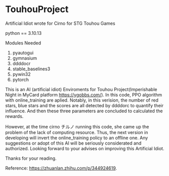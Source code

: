 # TouhouProject
Artificial Idiot wrote for Cirno for STG Touhou Games

python == 3.10.13

Modules Needed
1. pyautogui
2. gymnasium
3. ddddocr
4. stable_baselines3
5. pywin32
6. pytorch

This is an AI (artificial idiot) Enviroments for Touhou Project(Imperishable Night in MyCard platform https://ygobbs.com/).
In this code, PPO algorithm with online_training are aplied.
Notably, in this verision, the number of red stars, blue stars and the scores are all detected by ddddorc to quantify their influence.
And then these three parameters are concluded to calculated the rewards.

However, at the time cirno チルノ running this code, she came up the problem of the lack of computing resource.
Thus, the next version in developing will invert the online_training policy to an offline one.
Any suggestions or adopt of this AI will be seriously considerated and authorized.
Looking forward to your advises on improving this Artificial Idiot.


Thanks for your reading.

Reference: https://zhuanlan.zhihu.com/p/344924619.
